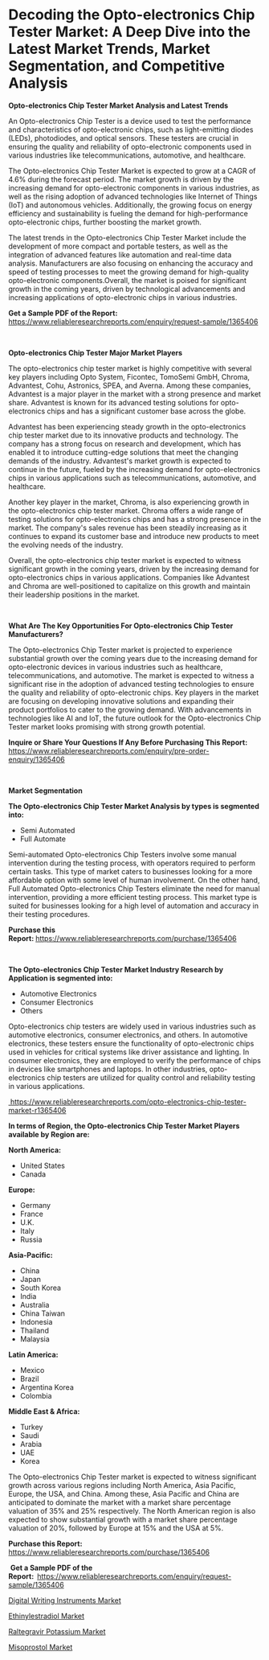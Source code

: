 <p><h1>Decoding the Opto-electronics Chip Tester Market: A Deep Dive into the Latest Market Trends, Market Segmentation, and Competitive Analysis</h1></p><p><strong>Opto-electronics Chip Tester Market Analysis and Latest Trends</strong></p>
<p><p>An Opto-electronics Chip Tester is a device used to test the performance and characteristics of opto-electronic chips, such as light-emitting diodes (LEDs), photodiodes, and optical sensors. These testers are crucial in ensuring the quality and reliability of opto-electronic components used in various industries like telecommunications, automotive, and healthcare.</p><p>The Opto-electronics Chip Tester Market is expected to grow at a CAGR of 4.6% during the forecast period. The market growth is driven by the increasing demand for opto-electronic components in various industries, as well as the rising adoption of advanced technologies like Internet of Things (IoT) and autonomous vehicles. Additionally, the growing focus on energy efficiency and sustainability is fueling the demand for high-performance opto-electronic chips, further boosting the market growth.</p><p>The latest trends in the Opto-electronics Chip Tester Market include the development of more compact and portable testers, as well as the integration of advanced features like automation and real-time data analysis. Manufacturers are also focusing on enhancing the accuracy and speed of testing processes to meet the growing demand for high-quality opto-electronic components.Overall, the market is poised for significant growth in the coming years, driven by technological advancements and increasing applications of opto-electronic chips in various industries.</p></p>
<p><strong>Get a Sample PDF of the Report:&nbsp;</strong> <a href="https://www.reliableresearchreports.com/enquiry/request-sample/1365406">https://www.reliableresearchreports.com/enquiry/request-sample/1365406</a></p>
<p>&nbsp;</p>
<p><strong>Opto-electronics Chip Tester Major Market Players</strong></p>
<p><p>The opto-electronics chip tester market is highly competitive with several key players including Opto System, Ficontec, TomoSemi GmbH, Chroma, Advantest, Cohu, Astronics, SPEA, and Averna. Among these companies, Advantest is a major player in the market with a strong presence and market share. Advantest is known for its advanced testing solutions for opto-electronics chips and has a significant customer base across the globe.</p><p>Advantest has been experiencing steady growth in the opto-electronics chip tester market due to its innovative products and technology. The company has a strong focus on research and development, which has enabled it to introduce cutting-edge solutions that meet the changing demands of the industry. Advantest's market growth is expected to continue in the future, fueled by the increasing demand for opto-electronics chips in various applications such as telecommunications, automotive, and healthcare.</p><p>Another key player in the market, Chroma, is also experiencing growth in the opto-electronics chip tester market. Chroma offers a wide range of testing solutions for opto-electronics chips and has a strong presence in the market. The company's sales revenue has been steadily increasing as it continues to expand its customer base and introduce new products to meet the evolving needs of the industry.</p><p>Overall, the opto-electronics chip tester market is expected to witness significant growth in the coming years, driven by the increasing demand for opto-electronics chips in various applications. Companies like Advantest and Chroma are well-positioned to capitalize on this growth and maintain their leadership positions in the market.</p></p>
<p>&nbsp;</p>
<p><strong>What Are The Key Opportunities For Opto-electronics Chip Tester Manufacturers?</strong></p>
<p><p>The Opto-electronics Chip Tester market is projected to experience substantial growth over the coming years due to the increasing demand for opto-electronic devices in various industries such as healthcare, telecommunications, and automotive. The market is expected to witness a significant rise in the adoption of advanced testing technologies to ensure the quality and reliability of opto-electronic chips. Key players in the market are focusing on developing innovative solutions and expanding their product portfolios to cater to the growing demand. With advancements in technologies like AI and IoT, the future outlook for the Opto-electronics Chip Tester market looks promising with strong growth potential.</p></p>
<p><strong>Inquire or Share Your Questions If Any Before Purchasing This Report:</strong> <a href="https://www.reliableresearchreports.com/enquiry/pre-order-enquiry/1365406">https://www.reliableresearchreports.com/enquiry/pre-order-enquiry/1365406</a></p>
<p>&nbsp;</p>
<p><strong>Market Segmentation</strong></p>
<p><strong>The Opto-electronics Chip Tester Market Analysis by types is segmented into:</strong></p>
<p><ul><li>Semi Automated</li><li>Full Automate</li></ul></p>
<p><p>Semi-automated Opto-electronics Chip Testers involve some manual intervention during the testing process, with operators required to perform certain tasks. This type of market caters to businesses looking for a more affordable option with some level of human involvement. On the other hand, Full Automated Opto-electronics Chip Testers eliminate the need for manual intervention, providing a more efficient testing process. This market type is suited for businesses looking for a high level of automation and accuracy in their testing procedures.</p></p>
<p><strong>Purchase this Report:&nbsp;</strong><a href="https://www.reliableresearchreports.com/purchase/1365406">https://www.reliableresearchreports.com/purchase/1365406</a></p>
<p>&nbsp;</p>
<p><strong>The Opto-electronics Chip Tester Market Industry Research by Application is segmented into:</strong></p>
<p><ul><li>Automotive Electronics</li><li>Consumer Electronics</li><li>Others</li></ul></p>
<p><p>Opto-electronics chip testers are widely used in various industries such as automotive electronics, consumer electronics, and others. In automotive electronics, these testers ensure the functionality of opto-electronic chips used in vehicles for critical systems like driver assistance and lighting. In consumer electronics, they are employed to verify the performance of chips in devices like smartphones and laptops. In other industries, opto-electronics chip testers are utilized for quality control and reliability testing in various applications.</p></p>
<p><a href="https://www.reliableresearchreports.com/opto-electronics-chip-tester-market-r1365406">&nbsp;https://www.reliableresearchreports.com/opto-electronics-chip-tester-market-r1365406</a></p>
<p><strong>In terms of Region, the Opto-electronics Chip Tester Market Players available by Region are:</strong></p>
<p>
    <p> <strong> North America: </strong>
        <ul>
            <li>United States</li>
            <li>Canada</li>
        </ul>
        </p> 
    <p> <strong> Europe: </strong>
        <ul>
            <li>Germany</li>
            <li>France</li>
            <li>U.K.</li>
            <li>Italy</li>
            <li>Russia</li>
        </ul>
        </p> 
    <p> <strong> Asia-Pacific: </strong>
        <ul>
            <li>China</li>
            <li>Japan</li>
            <li>South Korea</li>
            <li>India</li>
            <li>Australia</li>
            <li>China Taiwan</li>
            <li>Indonesia</li>
            <li>Thailand</li>
            <li>Malaysia</li>
        </ul>
        </p> 
    <p> <strong> Latin America: </strong>
        <ul>
            <li>Mexico</li>
            <li>Brazil</li>
            <li>Argentina Korea</li>
            <li>Colombia</li>
        </ul>
        </p> 
    <p> <strong> Middle East & Africa: </strong>
        <ul>
            <li>Turkey</li>
            <li>Saudi</li>
            <li>Arabia</li>
            <li>UAE</li>
            <li>Korea</li>
        </ul>
    </p>
    </p>
<p><p>The Opto-electronics Chip Tester market is expected to witness significant growth across various regions including North America, Asia Pacific, Europe, the USA, and China. Among these, Asia Pacific and China are anticipated to dominate the market with a market share percentage valuation of 35% and 25% respectively. The North American region is also expected to show substantial growth with a market share percentage valuation of 20%, followed by Europe at 15% and the USA at 5%.</p></p>
<p><strong>Purchase this Report: </strong><a href="https://www.reliableresearchreports.com/purchase/1365406">https://www.reliableresearchreports.com/purchase/1365406</a></p>
<p>&nbsp;<strong>Get a Sample PDF of the Report:&nbsp;&nbsp;</strong><a href="https://www.reliableresearchreports.com/enquiry/request-sample/1365406">https://www.reliableresearchreports.com/enquiry/request-sample/1365406</a></p>
<p><strong></strong></p>
<p><p><a href="https://www.linkedin.com/pulse/digital-writing-instruments-market-share-new-trends-analysis-8cd5e">Digital Writing Instruments Market</a></p><p><a href="https://github.com/fkhcgcyl33/Market-Research-Report-List-1/blob/main/ethinylestradiol-market.md">Ethinylestradiol Market</a></p><p><a href="https://www.linkedin.com/pulse/deep-dive-raltegravir-potassium-market-itstrends-segmentation-ufpkf">Raltegravir Potassium Market</a></p><p><a href="https://github.com/yazulaeha/Market-Research-Report-List-1/blob/main/misoprostol-market.md">Misoprostol Market</a></p></p>